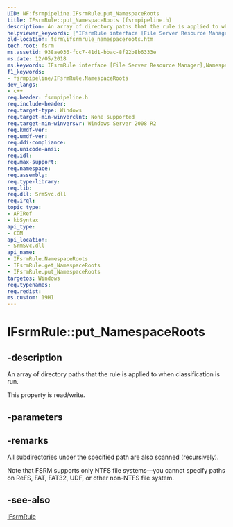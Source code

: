 ```yaml
---
UID: NF:fsrmpipeline.IFsrmRule.put_NamespaceRoots
title: IFsrmRule::put_NamespaceRoots (fsrmpipeline.h)
description: An array of directory paths that the rule is applied to when classification is run.helpviewer_keywords: ["IFsrmRule interface [File Server Resource Manager]","NamespaceRoots property","IFsrmRule.NamespaceRoots","IFsrmRule.put_NamespaceRoots","IFsrmRule::NamespaceRoots","IFsrmRule::get_NamespaceRoots","IFsrmRule::put_NamespaceRoots","NamespaceRoots property [File Server Resource Manager]","NamespaceRoots property [File Server Resource Manager]","IFsrmRule interface","fs.ifsrmrule_namespaceroots","fsrm.ifsrmrule_namespaceroots","fsrmpipeline/IFsrmRule::NamespaceRoots","fsrmpipeline/IFsrmRule::get_NamespaceRoots","fsrmpipeline/IFsrmRule::put_NamespaceRoots","put_NamespaceRoots"]
old-location: fsrm\ifsrmrule_namespaceroots.htm
tech.root: fsrm
ms.assetid: 938ae036-fcc7-41d1-bbac-8f22b8b6333e
ms.date: 12/05/2018
ms.keywords: IFsrmRule interface [File Server Resource Manager],NamespaceRoots property, IFsrmRule.NamespaceRoots, IFsrmRule.put_NamespaceRoots, IFsrmRule::NamespaceRoots, IFsrmRule::get_NamespaceRoots, IFsrmRule::put_NamespaceRoots, NamespaceRoots property [File Server Resource Manager], NamespaceRoots property [File Server Resource Manager],IFsrmRule interface, fs.ifsrmrule_namespaceroots, fsrm.ifsrmrule_namespaceroots, fsrmpipeline/IFsrmRule::NamespaceRoots, fsrmpipeline/IFsrmRule::get_NamespaceRoots, fsrmpipeline/IFsrmRule::put_NamespaceRoots, put_NamespaceRoots
f1_keywords:
- fsrmpipeline/IFsrmRule.NamespaceRoots
dev_langs:
- c++
req.header: fsrmpipeline.h
req.include-header: 
req.target-type: Windows
req.target-min-winverclnt: None supported
req.target-min-winversvr: Windows Server 2008 R2
req.kmdf-ver: 
req.umdf-ver: 
req.ddi-compliance: 
req.unicode-ansi: 
req.idl: 
req.max-support: 
req.namespace: 
req.assembly: 
req.type-library: 
req.lib: 
req.dll: SrmSvc.dll
req.irql: 
topic_type:
- APIRef
- kbSyntax
api_type:
- COM
api_location:
- SrmSvc.dll
api_name:
- IFsrmRule.NamespaceRoots
- IFsrmRule.get_NamespaceRoots
- IFsrmRule.put_NamespaceRoots
targetos: Windows
req.typenames: 
req.redist: 
ms.custom: 19H1
---
```


# IFsrmRule::put_NamespaceRoots


## -description


An array of directory paths that the rule is applied to when classification is run.

This property is read/write.


## -parameters


## -remarks



All subdirectories under the specified path are also scanned (recursively).

Note that FSRM supports only NTFS file systems—you cannot specify paths on ReFS, FAT, 
    FAT32, UDF, or other non-NTFS file system.




## -see-also




<a href="https://docs.microsoft.com/previous-versions/windows/desktop/api/fsrmpipeline/nn-fsrmpipeline-ifsrmrule">IFsrmRule</a>
 

 

